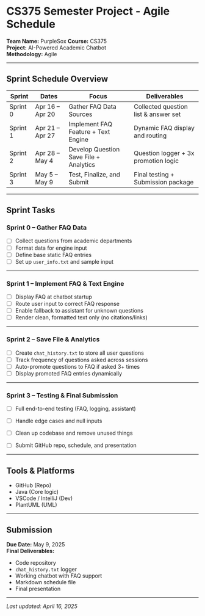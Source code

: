 # CS375 Semester Project - Agile Schedule
**Team Name:** PurpleSox 
**Course:** CS375  
**Project:** AI-Powered Academic Chatbot  
**Methodology:** Agile 

---

##  Sprint Schedule Overview

| Sprint   | Dates              | Focus                                     | Deliverables                         |
|----------|--------------------|-------------------------------------------|--------------------------------------|
| Sprint 0 | Apr 16 – Apr 20    | Gather FAQ Data Sources                   | Collected question list & answer set |
| Sprint 1 | Apr 21 – Apr 27    | Implement FAQ Feature + Text Engine       | Dynamic FAQ display and routing      |
| Sprint 2 | Apr 28 – May 4     | Develop Question Save File + Analytics    | Question logger + 3x promotion logic |
| Sprint 3 | May 5 – May 9      | Test, Finalize, and Submit                | Final testing + Submission package   |

---

## Sprint Tasks

### Sprint 0 – Gather FAQ Data
- [ ] Collect questions from academic departments
- [ ] Format data for engine input
- [ ] Define base static FAQ entries
- [ ] Set up `user_info.txt` and sample input

---

### Sprint 1 – Implement FAQ & Text Engine
- [ ] Display FAQ at chatbot startup
- [ ] Route user input to correct FAQ response
- [ ] Enable fallback to assistant for unknown questions
- [ ] Render clean, formatted text only (no citations/links)

---

### Sprint 2 – Save File & Analytics
- [ ] Create `chat_history.txt` to store all user questions
- [ ] Track frequency of questions asked across sessions
- [ ] Auto-promote questions to FAQ if asked 3+ times
- [ ] Display promoted FAQ entries dynamically

---

### Sprint 3 – Testing & Final Submission
- [ ] Full end-to-end testing (FAQ, logging, assistant)
- [ ] Handle edge cases and null inputs
- [ ] Clean up codebase and remove unused things
- [ ] Submit GitHub repo, schedule, and presentation


---

## Tools & Platforms
- GitHub (Repo)
- Java (Core logic)
- VSCode / IntelliJ (Dev)
- PlantUML (UML)

---

## Submission
**Due Date:** May 9, 2025  
**Final Deliverables:**
- Code repository  
- `chat_history.txt` logger  
- Working chatbot with FAQ support  
- Markdown schedule file  
- Final presentation

---

_Last updated: April 16, 2025_
